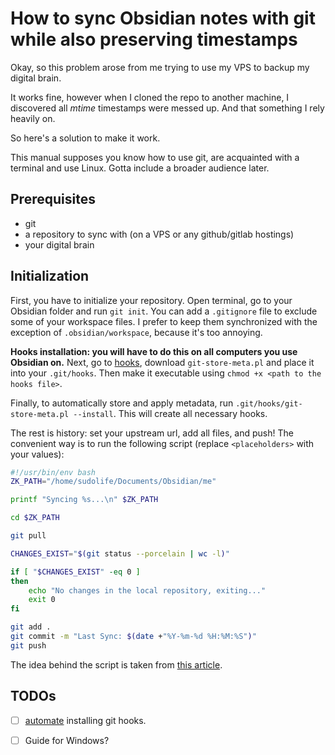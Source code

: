 # How to sync Obsidian notes with git while __also__ preserving timestamps

Okay, so this problem arose from me trying to use my VPS to backup my digital brain.

It works fine, however when I cloned the repo to another machine, I discovered all _mtime_ timestamps were messed up. And that something I rely heavily on.

So here's a solution to make it work.

This manual supposes you know how to use git, are acquainted with a terminal and use Linux. Gotta include a broader audience later.

## Prerequisites
- git
- a repository to sync with (on a VPS or any github/gitlab hostings)
- your digital brain

## Initialization
First, you have to initialize your repository. Open terminal, go to your Obsidian folder and run `git init`.
You can add a `.gitignore` file to exclude some of your workspace files. 
I prefer to keep them synchronized with the exception of `.obsidian/workspace`, because it's too annoying.

__Hooks installation: you will have to do this on all computers you use Obsidian on.__
Next, go to [hooks](https://github.com/danny0838/git-store-meta), download `git-store-meta.pl` and place it into your `.git/hooks`.
Then make it executable using `chmod +x <path to the hooks file>`.

Finally, to automatically store and apply metadata, run `.git/hooks/git-store-meta.pl --install`. This will create all necessary hooks.

The rest is history: set your upstream url, add all files, and push!
The convenient way is to run the following script (replace `<placeholders>`  with your values):

```bash
#!/usr/bin/env bash
ZK_PATH="/home/sudolife/Documents/Obsidian/me"

printf "Syncing %s...\n" $ZK_PATH

cd $ZK_PATH

git pull

CHANGES_EXIST="$(git status --porcelain | wc -l)"

if [ "$CHANGES_EXIST" -eq 0 ]
then
    echo "No changes in the local repository, exiting..."
    exit 0
fi

git add .
git commit -m "Last Sync: $(date +"%Y-%m-%d %H:%M:%S")"
git push
```

The idea behind the script is taken from [this article](https://medium.com/analytics-vidhya/how-i-put-my-mind-under-version-control-24caea37b8a5).

## TODOs
- [ ] [automate](https://rjzaworski.com/2018/01/keeping-git-hooks-in-sync) installing git hooks.
- [ ] Guide for Windows?


